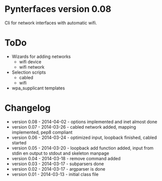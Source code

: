 Pynterfaces version 0.08
========================
Cli for network interfaces with automatic wifi.

ToDo
====
- Wizards for adding networks
	- wifi device
	- wifi network
- Selection scripts
	- cabled
	- wifi
- wpa\_supplicant templates

Changelog
=========
* version 0.08 - 2014-04-02 - options implemented and inet almost done
* version 0.07 - 2014-03-26 - cabled network added, mapping implemented, pep8 compliant
* version 0.06 - 2014-03-24 - optimized input, loopback finished, cabled started
* version 0.05 - 2014-03-20 - loopback add function added, input from stdin en output to stdout and skeleton manpage
* version 0.04 - 2014-03-18 - remove command added
* version 0.03 - 2014-03-17 - subparsers done
* version 0.02 - 2014-03-17 - argparser is done
* version 0.01 - 2014-03-13 - initial class file

